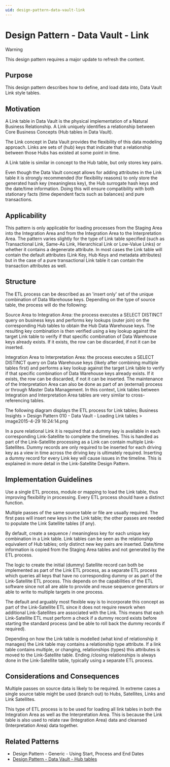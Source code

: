 ```yaml
---
uid: design-pattern-data-vault-link
---
```


# Design Pattern - Data Vault - Link

> [!WARNING]
> This design pattern requires a major update to refresh the content.

## Purpose

This design pattern describes how to define, and load data into, Data Vault Link style tables.

## Motivation

A Link table in Data Vault is the physical implementation of a Natural Business Relationship. A Link uniquely identifies a relationship between Core Business Concepts (Hub tables in Data Vault).

The Link concept in Data Vault provides the flexibility of this data modeling approach. Links are sets of (hub) keys that indicate that a relationship between those Hubs has existed at some point in time.

A Link table is similar in concept to the Hub table, but only stores key pairs.

Even though the Data Vault concept allows for adding attributes in the Link table it is strongly recommended (for flexibility reasons) to only store the generated hash key (meaningless key), the Hub surrogate hash keys and the date/time information. Doing this will ensure compatibility with both stationary facts (time dependent facts such as balances) and pure transactions.

## Applicability

This pattern is only applicable for loading processes from the Staging Area into the Integration Area and from the Integration Area to the Interpretation Area. The pattern varies slightly for the type of Link table specified (such as Transactional Link, Same-As Link, Hierarchical Link or Low-Value Links) or whether it contains a degenerate attribute. In most cases the Link table will contain the default attributes (Link Key, Hub Keys and metadata attributes) but in the case of a pure transactional Link table it can contain the transaction attributes as well.

## Structure

The ETL process can be described as an 'insert only' set of the unique combination of Data Warehouse keys. Depending on the type of source table, the process will do the following:

Source Area to Integration Area: the process executes a SELECT DISTINCT query on business keys and performs key lookups (outer join) on the corresponding Hub tables to obtain the Hub Data Warehouse keys. The resulting key combination is then verified using a key lookup against the target Link table to verify if that specific combination of Data Warehouse keys already exists. If it exists, the row can be discarded, if not it can be inserted.

Integration Area to Interpretation Area: the process executes a SELECT DISTINCT query on Data Warehouse keys (likely after combining multiple tables first) and performs a key lookup against the target Link table to verify if that specific combination of Data Warehouse keys already exists. If it exists, the row can be discarded, if not it can be inserted.
The maintenance of the Interpretation Area can also be done as part of an (external) process or through Master Data Management. In this context, Link tables between Integration and Interpretation Area tables are very similar to cross-referencing tables.

The following diagram displays the ETL process for Link tables;
Business Insights > Design Pattern 010 - Data Vault - Loading Link tables > image2015-4-29 16:24:14.png

In a pure relational Link it is required that a dummy key is available in each corresponding Link-Satellite to complete the timelines. This is handled as part of the Link-Satellite processing as a Link can contain multiple Link-Satellites. Dummy records are only required to be inserted for each driving key as a view in time across the driving key is ultimately required. Inserting a dummy record for every Link key will cause issues in the timeline. This is explained in more detail in the Link-Satellite Design Pattern.

## Implementation Guidelines

Use a single ETL process, module or mapping to load the Link table, thus improving flexibility in processing. Every ETL process should have a distinct function.

Multiple passes of the same source table or file are usually required. The first pass will insert new keys in the Link table; the other passes are needed to populate the Link Satellite tables (if any).

By default, create a sequence / meaningless key for each unique key combination in a Link table.
Link tables can be seen as the relationship equivalent of Hub tables; only distinct new key pairs are inserted.
Date/time information is copied from the Staging Area tables and not generated by the ETL process.

The logic to create the initial (dummy) Satellite record can both be implemented as part of the Link ETL process, as a separate ETL process which queries all keys that have no corresponding dummy or as part of the Link-Satellite ETL process. This depends on the capabilities of the ETL software since not all are able to provide and reuse sequence generators or able to write to multiple targets in one process. 

The default and arguably most flexible way is to incorporate this concept as part of the Link-Satellite ETL since it does not require rework when additional Link-Satellites are associated with the Link. This means that each Link-Satellite ETL must perform a check if a dummy record exists before starting the standard process (and be able to roll back the dummy records if required).

Depending on how the Link table is modelled (what kind of relationship it manages) the Link table may contains a relationship type attribute. If a link table contains multiple, or changing, relationships (types) this attributes is moved to the Link-Satellite table.
Ending /closing relationships is always done in the Link-Satellite table, typically using a separate ETL process.

## Considerations and Consequences

Multiple passes on source data is likely to be required. In extreme cases a single source table might be used (branch out) to Hubs, Satellites, Links and Link Satellites.

This type of ETL process is to be used for loading all link tables in both the Integration Area as well as the Interpretation Area. This is because the Link table is also used to relate raw (Integration Area) data and cleansed (Interpretation Area) data together.

## Related Patterns

* Design Pattern - Generic - Using Start, Process and End Dates
* [Design Pattern - Data Vault - Hub tables](xref:design-pattern-data-vault-hub-table)
